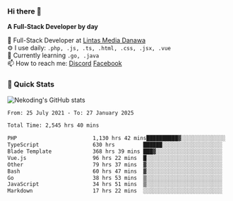 ### Hi there 👋

**A Full-Stack Developer by day**

🔭 Full-Stack Developer at [Lintas Media Danawa](https://www.lintasmediadanawa.com/)  
⚙️ I use daily: `.php, .js, .ts, .html, .css, .jsx, .vue`  
🌱 Currently learning `.go, .java`  
📫 How to reach me: [Discord](https://discordapp.com/users/984448732999327766)  [Facebook](https://fb.me/tyvandi)  

### 🚀 Quick Stats  

![Nekoding's GitHub stats](https://github-readme-stats.vercel.app/api?username=nekoding&show_icons=true)

<!--START_SECTION:waka-->

```txt
From: 25 July 2021 - To: 27 January 2025

Total Time: 2,545 hrs 40 mins

PHP                        1,130 hrs 42 mins██████████▓░░░░░░░░░░░░░░   43.07 %
TypeScript                 630 hrs         ██████░░░░░░░░░░░░░░░░░░░   24.00 %
Blade Template             368 hrs 39 mins ███▓░░░░░░░░░░░░░░░░░░░░░   14.04 %
Vue.js                     96 hrs 22 mins  █░░░░░░░░░░░░░░░░░░░░░░░░   03.67 %
Other                      79 hrs 37 mins  ▓░░░░░░░░░░░░░░░░░░░░░░░░   03.03 %
Bash                       60 hrs 47 mins  ▓░░░░░░░░░░░░░░░░░░░░░░░░   02.32 %
Go                         38 hrs 53 mins  ▒░░░░░░░░░░░░░░░░░░░░░░░░   01.48 %
JavaScript                 34 hrs 51 mins  ▒░░░░░░░░░░░░░░░░░░░░░░░░   01.33 %
Markdown                   17 hrs 22 mins  ░░░░░░░░░░░░░░░░░░░░░░░░░   00.66 %
```

<!--END_SECTION:waka-->

<!--
**nekoding/nekoding** is a ✨ _special_ ✨ repository because its `README.md` (this file) appears on your GitHub profile.

Here are some ideas to get you started:

- 🔭 I’m currently working on ...
- 🌱 I’m currently learning ...
- 👯 I’m looking to collaborate on ...
- 🤔 I’m looking for help with ...
- 💬 Ask me about ...
- 📫 How to reach me: ...
- 😄 Pronouns: ...
- ⚡ Fun fact: ...
-->
